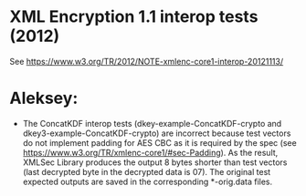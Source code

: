 # XML Encryption 1.1 interop tests (2012)

See https://www.w3.org/TR/2012/NOTE-xmlenc-core1-interop-20121113/


# Aleksey:

- The ConcatKDF interop tests (dkey-example-ConcatKDF-crypto and 
dkey3-example-ConcatKDF-crypto) are incorrect because test vectors 
do not implement padding for AES CBC as it is required by the spec
(see https://www.w3.org/TR/xmlenc-core1/#sec-Padding). As the result,
XMLSec Library produces the output 8 bytes shorter than test vectors
(last decrypted byte in the decrypted data is 07). The original test
expected outputs are saved in the corresponding *-orig.data files.


